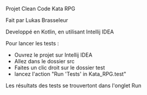 Projet Clean Code Kata RPG

Fait par Lukas Brasseleur

Developpé en Kotlin, en utilisant Intellij IDEA

Pour lancer les tests :
* Ouvrez le projet sur Intellij IDEA
* Allez dans le dossier src
* Faites un clic droit sur le dossier test
* lancez l'action "Run 'Tests' in Kata_RPG.test"

Les résultats des tests se trouvertont dans l'onglet Run